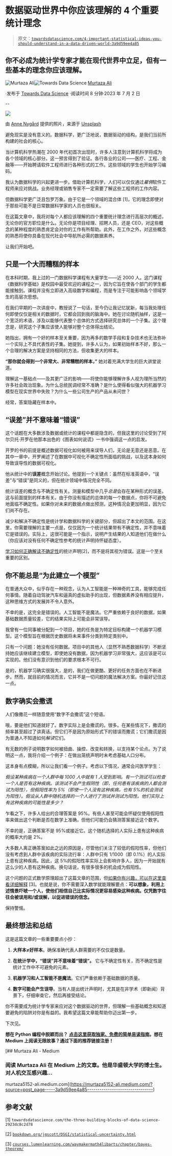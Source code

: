 # 数据驱动世界中你应该理解的 4 个重要统计理念

> 原文：[`towardsdatascience.com/4-important-statistical-ideas-you-should-understand-in-a-data-driven-world-3a9d59ee4a85`](https://towardsdatascience.com/4-important-statistical-ideas-you-should-understand-in-a-data-driven-world-3a9d59ee4a85)

## 你不必成为统计学专家才能在现代世界中立足，但有一些基本的理念你应该理解。

[](https://murtaza5152-ali.medium.com/?source=post_page-----3a9d59ee4a85--------------------------------)![Murtaza Ali](https://murtaza5152-ali.medium.com/?source=post_page-----3a9d59ee4a85--------------------------------)[](https://towardsdatascience.com/?source=post_page-----3a9d59ee4a85--------------------------------)![Towards Data Science](https://towardsdatascience.com/?source=post_page-----3a9d59ee4a85--------------------------------) [Murtaza Ali](https://murtaza5152-ali.medium.com/?source=post_page-----3a9d59ee4a85--------------------------------)

·发布于 [Towards Data Science](https://towardsdatascience.com/?source=post_page-----3a9d59ee4a85--------------------------------) ·阅读时间 8 分钟·2023 年 7 月 2 日

--

![](img/e0630fdccea81f3f8352110093e0e812.png)

由 [Anne Nygård](https://unsplash.com/@polarmermaid?utm_source=medium&utm_medium=referral) 提供的照片，来源于 [Unsplash](https://unsplash.com/?utm_source=medium&utm_medium=referral)

避免现实是没有意义的。数据科学，更广泛地说，数据驱动的结构，是我们当前所构建的社会的核心。

当计算机科学热潮在 2000 年代初首次出现时，许多人注意到计算机科学将成为各个领域的核心部分。这一预言得到了验证。各行各业的公司——医疗、工程、金融等——开始聘请软件工程师进行各种形式的工作。这些领域的学生也开始学习编码。

我认为数据科学的兴起更进一步。借助计算机科学，人们可以仅仅通过*雇佣*软件工程师来应对挑战。业务经理或销售专家不一定需要了解这些工程师的工作内容。

但数据科学更广泛且包罗万象。由于它是一个领域的混合体 [1]，它的理念即使对于那些可能不是日常数据科学家的人员也很相关。

在这篇文章中，我将对每个人都应该理解的四个重要统计理念进行高层次的概述，无论你的官方职位是什么。无论你是项目经理、招聘人员，还是 CEO，对这些概念的某种程度的熟悉肯定会对你的工作有所帮助。此外，在工作之外，对这些概念的熟悉将使你具备在现代社会中导航所必需的数据素养。

让我们开始吧。

## 只是一个大而糟糕的样本

在本科时期，我上过的一门数据科学课程有大量学生——近 2000 人。这门课程《数据科学基础》是校园中最受欢迎的课程之一，因为它旨在使各个部门的学生都能接触到。课程并没有立即进入高级数学和编程，而是专注于可能影响各个领域学生的高层次思想。

在我们早期的一次讲座中，教授说了一句话，至今仍让我记忆犹新，每当我处理任何即使仅仅是相关的数据时，它都会回到我的脑海中。她在讨论随机抽样，这是一个宽泛的术语，涉及以能够代表整个总体的方式选择研究总体的一个子集。这个理念是，研究这个子集应该使人能够对整个总体得出结论。

她指出，拥有一个好的样本至关重要，因为再多的数学手段和复杂技术也无法弥补一个实际上不具代表性的子集。她提到，许多人认为，如果初始样本不好，那么一个合理的解决方案是坚持相同的方法，但收集更大的样本。

**“那你就会得到一个非常大、非常糟糕的样本，”** 她对着充满大学生的巨大讲堂说道。

理解这一基础点——及其更广泛的影响——将使你能够理解许多人视为理所当然的许多社会政治现象。为什么总统民调经常不准确？是什么使得看似强大的机器学习模型在现实世界中失败？为什么一些公司生产的产品从未问世？

经常，答案隐藏在样本中。

## “误差”并不意味着“错误”

这个话题在大多数涉及数据或统计的课程中都是隐含的，但我这里的讨论受到了阿尔贝托·开罗在他那本出色的《图表如何说谎》一书中强调这一点的启发。

开罗的书的前提是概述数据可视化如何被用来误导人们，无论是无意还是恶意。在其中一章中，开罗阐述了在数据中可视化不确定性所面临的挑战，以及这本身如何导致误导性的数据可视化。

他从统计中的**误差**概念开始讨论。他提到一个关键点：虽然在标准英语中，“误差”与“错误”是同义的，但在统计领域中情况完全不同。

统计误差的概念与不确定性有关。测量和模型中几乎*总是*会存在某种形式的误差。这与前面提到的样本有关。由于你没有描述的总体的每一个数据点，你将不可避免地面临不确定性。如果你对未来的数据点做出预测，这种情况会更加明显，因为它们尚不存在。

减少和解决不确定性是统计学和数据科学的关键部分，但超出了本文的范围。在这里，你需要理解的主要一点是，仅仅因为一个统计结果带有不确定性，并不意味着它是错误的。实际上，这很可能是一个指示，说明产生结果的人知道他们在做什么（你应该对没有任何不确定性参考的统计声明持怀疑态度）。

[学习如何正确解读不确定性](https://bookdown.org/jgscott/DSGI/statistical-uncertainty.html)的统计声明[2]，而不是将其视为错误。这是一个至关重要的区别。

## 你不能总是“为此建立一个模型”

在普通大众中，似乎存在一种观念，认为人工智能是一种神奇的工具，能够完成任何事情。随着自动驾驶汽车和逼真的虚拟助手的出现，但数据素养没有相应提升，这种思维方式的发展并不令人意外。

不幸的是，这完全是错误的。人工智能不是魔法。它严重依赖于良好的数据，如果基础数据质量较差，它的结果实际上可能会非常误导。

我曾有一位同事被分配到一个项目，她的任务是为特定目标构建一个机器学习模型。这个模型旨在根据历史数据将未来事件分类到特定类别中。

只有一个问题：她没有任何数据。项目中的其他人（显然不熟悉数据科学）不断坚持她应该继续建立模型，即使她没有数据，因为机器学习非常强大，这应该是可以实现的。他们没有意识到他们的要求根本不可行。

是的，机器学习确实很强大，是的，我们在做更酷、更好的任务方面也在不断进步。然而，就目前的情况而言，它并不是一切问题的魔法解决方案。你最好记住这一点。

## 数字确实会撒谎

人们像撒花一样随意使用“数字不会撒谎”这个短语。

哦，要是他们知道就好了。数字实际上是会撒谎的。很多。在某些情况下，撒谎的频率甚至超过了讲真话。但它们不是因为原始形式下的错误而撒谎；它们撒谎是因为普通人不知道如何*解读*它们。

有无数的例子说明数字如何被扭曲、操控、改变和转换，以支持某个论点。为了说明这一点，我将介绍一个例子：在做出笼统声明时未考虑基础人口分布。

这本身有点模糊，所以让我们看一个例子。考虑以下情况，通常会问医学学生：

*假设某种疾病在一个人群中每 1000 人中就有 1 人受到影响。有一个测试可以检查一个人是否有这种疾病。该测试不会产生假阴性（即，任何患有该疾病的人都会测试为阳性），但假阳性率为 5%（即使一个人没有这种疾病，也有 5%的机会测试为阳性）。假设从人群中随机选择的一个人进行了测试并测试为阳性。他们实际上有这种疾病的可能性是多少？*

乍看之下，许多人给出的合理答案是 95%。有些人甚至可能会怀疑仅使用假阳性率来做出这个判断是否在数学上准确，但他们可能仍会猜测答案接近这个数字。

不幸的是，正确答案不是 95%或接近它。这个随机选择的人实际上患有这种疾病的概率大约是 2%。

大多数人离正确答案如此之远的原因是，尽管他们关注了较低的假阳性率，但他们没有考虑到人群中该疾病的实际流行率：人群中只有 1/1000（即 0.1%）的人实际上患有这种疾病。因此，这 5%的假阳性率实际上会影响许多人，因为一开始就有这么少的人患有这种疾病。换句话说，有很多很多的机会成为假阳性。

这个问题的正式数学原理超出了这篇文章的范围，但[如果你有兴趣，可以在这里查看详细解释](https://courses.lumenlearning.com/waymakermath4libarts/chapter/bayes-theorem/) [3]。也就是说，你不需要深入数学就能理解要点：**可以想象，利用上述情景吓唬一个人，使他们相信自己比实际情况更容易感染这种疾病。仅凭数字往往会被误用和/或误解，以促进错误的信念。**

保持警惕。

## **最终想法和总结**

这是这篇文章的一些重要要点小抄：

1.  **大样本≠好样本**。确保准确代表人群需要的不仅仅是数量。

1.  **在统计学中，“错误”并不意味着“错误”。** 它与不确定性有关，而不确定性是统计工作中不可避免的元素。

1.  **机器学习和人工智能不是魔法**。它们严重依赖于基础数据的质量。

1.  **数字可能会产生误导**。当有人提出统计声明时，尤其是在非学术（即新闻）背景下，仔细审查它，然后再接受结论。

你不需要成为统计学专家来应对这个数据驱动的世界，但理解一些基础概念和知道要避免的陷阱对你是有益的。我希望这篇文章能帮助你迈出第一步。

下次见。

**想在 Python 编程中脱颖而出？** [**点击这里获取独家、免费的简单易读指南**](https://witty-speaker-6901.ck.page/0977670a91)**。想在 Medium 上阅读无限故事？通过下面的推荐链接注册！**

[](https://murtaza5152-ali.medium.com/?source=post_page-----3a9d59ee4a85--------------------------------) [## Murtaza Ali - Medium

### 阅读 Murtaza Ali 在 Medium 上的文章。他是华盛顿大学的博士生。对人机交互感兴趣…

murtaza5152-ali.medium.com](https://murtaza5152-ali.medium.com/?source=post_page-----3a9d59ee4a85--------------------------------)

## 参考文献

[1] `towardsdatascience.com/the-three-building-blocks-of-data-science-2923dc8c2d78`

[2] [`bookdown.org/jgscott/DSGI/statistical-uncertainty.html`](https://bookdown.org/jgscott/DSGI/statistical-uncertainty.html)

[3] [`courses.lumenlearning.com/waymakermath4libarts/chapter/bayes-theorem/`](https://courses.lumenlearning.com/waymakermath4libarts/chapter/bayes-theorem/)
